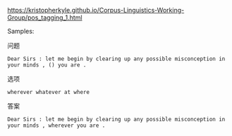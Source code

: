 https://kristopherkyle.github.io/Corpus-Linguistics-Working-Group/pos_tagging_1.html

Samples:
 
问题
```
Dear Sirs : let me begin by clearing up any possible misconception in your minds , () you are .
```

选项
```
wherever whatever at where
```

答案
```
Dear Sirs : let me begin by clearing up any possible misconception in your minds , wherever you are .
```

  